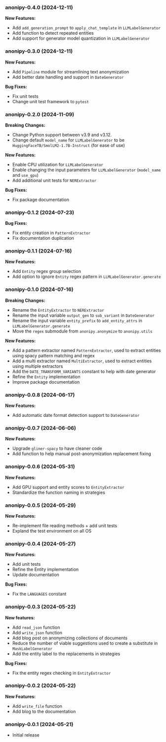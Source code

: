 ### anonipy-0.4.0 (2024-12-11)

**New Features:**

- Add `add_generation_prompt` to `apply_chat_template` in `LLMLabelGenerator`
- Add function to detect repeated entities
- Add support for generator model quantization in `LLMLabelGenerator`

### anonipy-0.3.0 (2024-12-11)

**New Features:**

- Add `Pipeline` module for streamlining text anonymization
- Add better date handling and support in `DateGenerator`

**Bug Fixes:**

- Fix unit tests
- Change unit test framework to `pytest`

### anonipy-0.2.0 (2024-11-09)

**Breaking Changes:**

- Change Python support between v3.9 and v3.12.
- Change default `model_name` for `LLMLabelGenerator` to be `HuggingFaceTB/SmolLM2-1.7B-Instruct` (for ease of use)

**New Features:**

- Enable CPU utilization for `LLMLabelGenerator`
- Enable changing the input parameters for `LLMLabelGenerator` (`model_name` and `use_gpu`)
- Add additional unit tests for `NERExtractor`

**Bug Fixes:**

- Fix package documentation

### anonipy-0.1.2 (2024-07-23)

**Bug Fixes:**

- Fix entity creation in `PatternExtractor`
- Fix documentation duplication

### anonipy-0.1.1 (2024-07-16)

**New Features:**

- Add `Entity` regex group selection
- Add option to ignore `Entity` regex pattern in `LLMLabelGenerator.generate`

### anonipy-0.1.0 (2024-07-16)

**Breaking Changes:**

- Rename the `EntityExtractor` to `NERExtractor`
- Rename the input variable `output_gen` to `sub_variant` in `DateGenerator`
- Rename the input variable `entity_prefix` to `add_entity_attrs` in `LLMLabelGenerator.generate`
- Move the `regex` submodule from `anonipy.anonymize` to `anonipy.utils`

**New Features:**

- Add a pattern extractor named `PatternExtractor`, used to extract entities using spacy pattern matching and regex
- Add a multi extractor named `MultiExtractor`, used to extract entities using multiple extractors
- Add the `DATE_TRANSFORM_VARIANTS` constant to help with date generator
- Refine the `Entity` implementation
- Improve package documentation

### anonipy-0.0.8 (2024-06-17)

**New Features:**

- Add automatic date format detection support to `DateGenerator`

### anonipy-0.0.7 (2024-06-06)

**New Features:**

- Upgrade `gliner-spacy` to have cleaner code
- Add function to help manual post-anonymization replacement fixing

### anonipy-0.0.6 (2024-05-31)

**New Features:**

- Add GPU support and entity scores to `EntityExtractor`
- Standardize the function naming in strategies

### anonipy-0.0.5 (2024-05-29)

**New Features:**

- Re-implement file reading methods + add unit tests
- Expland the test environment on all OS

### anonipy-0.0.4 (2024-05-27)

**New Features:**

- Add unit tests
- Refine the Entity implementation
- Update documentation

**Bug Fixes:**

- Fix the `LANGUAGES` constant

### anonipy-0.0.3 (2024-05-22)

**New features:**

- Add `read_json` function
- Add `write_json` function
- Add blog post on anonymizing collections of documents
- Reduce the number of viable suggestions used to create a substitute in `MaskLabelGenerator`
- Add the entity label to the replacements in strategies

**Bug Fixes:**

- Fix the entity regex checking in `EntityExtractor`

### anonipy-0.0.2 (2024-05-22)

**New Features:**

- Add `write_file` function
- Add blog to the documentation

### anonipy-0.0.1 (2024-05-21)

- Initial release
